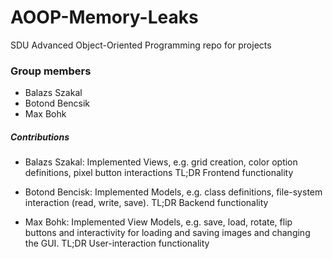 # AOOP-Memory-Leaks
SDU Advanced Object-Oriented Programming repo for projects

### Group members
- Balazs Szakal
- Botond Bencsik
- Max Bohk

##### Contributions
- Balazs Szakal:
    Implemented Views, e.g. grid creation, color option definitions, pixel button interactions
    TL;DR Frontend functionality

- Botond Bencisk:
    Implemented Models, e.g. class definitions, file-system interaction (read, write, save).
    TL;DR Backend functionality

- Max Bohk:
    Implemented View Models, e.g. save, load, rotate, flip buttons and interactivity for loading and saving images and changing the GUI.
    TL;DR User-interaction functionality